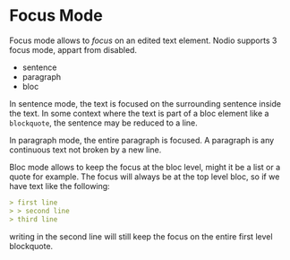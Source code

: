 # Focus Mode 

Focus mode allows to _focus_ on an edited text element. Nodio supports 3 focus mode, appart from disabled. 

- sentence 
- paragraph
- bloc 

In sentence mode, the text is focused on the surrounding sentence inside the text. In some context where the text is part of a bloc element like a `blockquote`, the sentence may be reduced to a line. 

In paragraph mode, the entire paragraph is focused. A paragraph is any continuous text not broken by a new line. 

Bloc mode allows to keep the focus at the bloc level, might it be a list or a quote for example. The focus will always be at the top level bloc, so if we have text like the following:

```markdown 
> first line 
> > second line 
> third line 

```

writing in the second line will still keep the focus on the entire first level blockquote. 


